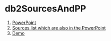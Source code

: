 # db2SourcesAndPP

1. [PowerPoint](MongoDB.pptx)
2. [Sources list which are also in the PowerPoint](sources.md)
3. [Demo](script.js)
